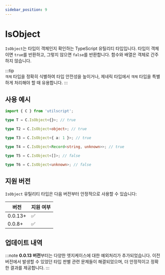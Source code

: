 ```yaml
---
sidebar_position: 9
---
```


# IsObject

`IsObject`는 타입이 객체인지 확인하는 TypeScript 유틸리티 타입입니다. 타입이 객체이면 `true`를 반환하고, 그렇지 않으면 `false`를 반환합니다. 함수와 배열은 객체로 간주하지 않습니다.

:::tip  
`객체` 타입을 정확히 식별하여 타입 안전성을 높이거나, 제네릭 타입에서 `객체` 타입을 특별하게 처리해야 할 때 유용합니다.
:::

## 사용 예시

```ts
import { C } from 'utilscript';

type T = C.IsObject<{}>; // true

type T2 = C.IsObject<object>; // true

type T3 = C.IsObject<{ a: 1 }>; // true

type T4 = C.IsObject<Record<string, unknown>>; // true

type T5 = C.IsObject<[]>; // false

type T6 = C.IsObject<unknown>; // false
```

## 지원 버전

`IsObject` 유틸리티 타입은 다음 버전부터 안정적으로 사용할 수 있습니다:

| 버전    | 지원 여부 |
| ------- | --------- |
| 0.0.13+ | ✅        |
| 0.0.8+  | ✅        |

## 업데이트 내역

:::note
**0.0.13 버전**부터는 다양한 엣지케이스에 대한 예외처리가 추가되었습니다. 이전 버전에서 발생할 수 있었던 타입 판별 관련 문제들이 해결되었으며, 더 안정적이고 정확한 결과를 제공합니다.
:::
